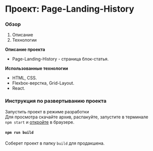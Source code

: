 # Проект: Page-Landing-History

### Обзор

1. Описание
2. Технологии

**Описание проекта**

* Page-Landing-History - страница блок-статья.

**Использованные технологии**

* HTML, CSS.
* Flexbox-верстка, Grid-Layout.
* React.

### Инструкция по развертыванию проекта

Запустить проект в режиме разработки
<br>
Для просмотра скачайте архив, распакуйте, запустите в терминале     
`npm start` и [откройте](https://innaromanova.github.io/page-landing-history/) в браузере.

#### `npm run build`

Соберет проект в папку `build` для продакшена.
<br />